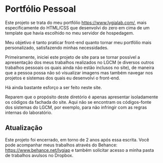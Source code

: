 # Portfólio Pessoal

Este projeto se trata do meu portfólio https://www.lygialab.com/, mais especificamente do
HTML/CSS que desenvolvi do zero em cima de um template que havia escolhido no meu servidor 
de hospedagem.

Meu objetivo é tanto praticar front-end quanto tornar meu portfólio mais personalizado,
satisfazendo minhas necessidades.

Primeiramente, iniciei este projeto de site para se tornar possível a apresentação dos meus 
trabalhos realizados no LGCM (e diversos outros trabalhos pessoais os quais 
ainda não estão inclusos no site), de maneira que a pessoa possa não só visualizar imagens mas 
também navegar nos projetos e sistemas dos quais eu desenvolvi o front-end.

Há ainda bastante esforço a ser feito neste site.

Reparem que o propósito deste diretório é apenas apresentar isoladamente os códigos da 
fachada do site. Aqui não se encontram os códigos-fonte dos sistemas do LGCM, 
por exemplo, para não infringir com as regras internas do laboratório.

## Atualização

Este projeto foi encerrado, em torno de 2 anos após essa escrita.
Você pode acompanhar meus trabalhos através do Behance: https://www.behance.net/lygiap
e também solicitar acesso a minha pasta de trabalhos avulsos no Dropbox.
